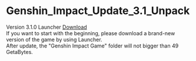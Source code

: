 # Genshin_Impact_Update_3.1_Unpack
Version 3.1.0 Launcher [Download](https://autopatchcn.yuanshen.com/client_app/update/hk4e_cn/18/update_20220914174526_92370b39fqpmxJkR.zip)  
If you want to start with the beginning, please download a brand-new version of the game by using Launcher.  
After update, the "Genshin Impact Game" folder will not bigger than 49 GetaBytes.
